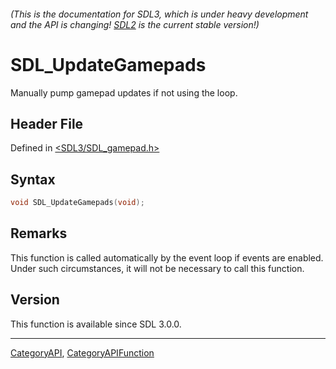 ###### (This is the documentation for SDL3, which is under heavy development and the API is changing! [SDL2](https://wiki.libsdl.org/SDL2/) is the current stable version!)
# SDL_UpdateGamepads

Manually pump gamepad updates if not using the loop.

## Header File

Defined in [<SDL3/SDL_gamepad.h>](https://github.com/libsdl-org/SDL/blob/main/include/SDL3/SDL_gamepad.h)

## Syntax

```c
void SDL_UpdateGamepads(void);

```

## Remarks

This function is called automatically by the event loop if events are
enabled. Under such circumstances, it will not be necessary to call this
function.

## Version

This function is available since SDL 3.0.0.

----
[CategoryAPI](CategoryAPI), [CategoryAPIFunction](CategoryAPIFunction)

